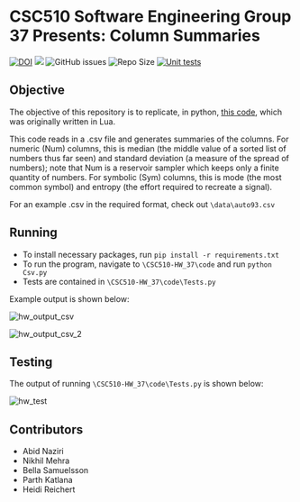 # CSC510 Software Engineering Group 37 Presents: Column Summaries
[![DOI](https://zenodo.org/badge/545583203.svg)](https://zenodo.org/badge/latestdoi/545583203)
<a href="https://github.com/Nikhil1912/CSC510-HW_37/main/LICENSE.md"><img src="https://img.shields.io/github/license/Nikhil1912/CSC510-HW_37?style=plastic" /></a>
![GitHub issues](https://img.shields.io/github/issues/Nikhil1912/CSC510-HW_37)
![Repo Size](https://img.shields.io/github/repo-size/Nikhil1912/CSC510-HW_37?color=brightgreen)
[![Unit tests](https://github.com/Nikhil1912/CSC510-HW_37/actions/workflows/unit-tests.yml/badge.svg)](https://github.com/Nikhil1912/CSC510-HW_37/actions/workflows/unit-tests.yml)

## Objective
The objective of this repository is to replicate, in python, [this code](https://github.com/txt/se22/blob/main/etc/pdf/csv.pdf), which was originally written in Lua. 

This code reads in a .csv file and generates summaries of the columns. For numeric (Num) columns, this is median (the middle value of a sorted list of numbers thus far seen) and standard deviation (a measure of the spread of numbers); note that Num is a reservoir sampler which keeps only a finite quantity of numbers. For symbolic (Sym) columns, this is mode (the most common symbol) and entropy (the effort required to recreate a signal). 

For an example .csv in the required format, check out `\data\auto93.csv`

## Running
* To install necessary packages, run `pip install -r requirements.txt`
* To run the program, navigate to `\CSC510-HW_37\code` and run `python Csv.py`
* Tests are contained in `\CSC510-HW_37\code\Tests.py`

Example output is shown below:


![hw_output_csv](https://user-images.githubusercontent.com/112109564/193937499-81c90369-a0e8-472b-bb4b-2a696a32ce6a.PNG)

![hw_output_csv_2](https://user-images.githubusercontent.com/112109564/193937508-f4f36d3e-8fa3-4df3-a798-5337af73f249.PNG)

## Testing
The output of running `\CSC510-HW_37\code\Tests.py` is shown below:

![hw_test](https://user-images.githubusercontent.com/112109564/193937316-195d8279-6969-42ed-87ed-9145cd62c780.PNG)

## Contributors
* Abid Naziri
* Nikhil Mehra
* Bella Samuelsson
* Parth Katlana
* Heidi Reichert

